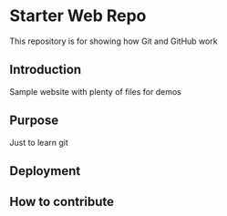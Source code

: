 # Starter Web Repo

This repository is for showing how Git and GitHub work

## Introduction

Sample website with plenty of files for demos

## Purpose

Just to learn git

## Deployment

## How to contribute
